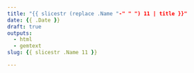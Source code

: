 ```yaml
---
title: "{{ slicestr (replace .Name "-" " ") 11 | title }}"
date: {{ .Date }}
draft: true
outputs:
  - html
  - gemtext
slug: {{ slicestr .Name 11 }}

---
```


